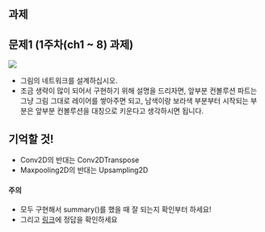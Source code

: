 ## 과제

## 문제1 (1주차(ch1 ~ 8) 과제)
<img src="./../../figures/assignment1.png">

* 그림의 네트워크를 설계하십시오.
* 조금 생략이 많이 되어서 구현하기 위해 설명을 드리자면, 앞부분 컨볼루션 파트는 그냥 그림 그대로 레이어를 쌓아주면 되고, 남색이랑 보라색 부분부터 시작되는 부분은 앞부분 컨볼루션을 대칭으로 키운다고 생각하시면 됩니다.

## 기억할 것!
* Conv2D의 반대는 Conv2DTranspose
* Maxpooling2D의 반대는 Upsampling2D

#### 주의
* 모두 구현해서 summary()를 했을 때 잘 되는지 확인부터 하세요!
* 그리고 [링크]("./../special-session/assignment_answer.py")에 정답을 확인하세요